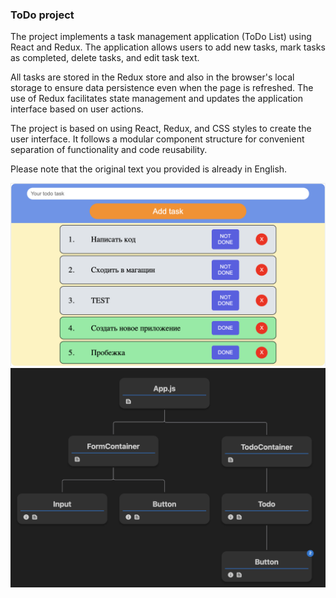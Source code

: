 ### ToDo project
The project implements a task management application (ToDo List) using React and Redux. The application allows users to add new tasks, mark tasks as completed, delete tasks, and edit task text.

All tasks are stored in the Redux store and also in the browser's local storage to ensure data persistence even when the page is refreshed. The use of Redux facilitates state management and updates the application interface based on user actions.

The project is based on using React, Redux, and CSS styles to create the user interface. It follows a modular component structure for convenient separation of functionality and code reusability.

Please note that the original text you provided is already in English.

![screenApp](./screenApp.png)
![scheme](./scheme.png)




